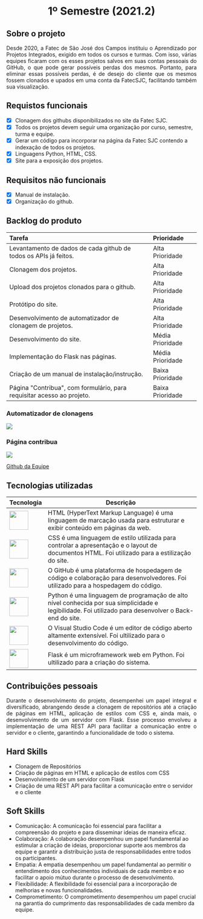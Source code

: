 <h1 align="center" >1º Semestre (2021.2)</h1>

## Sobre o projeto 

<p align="justify">
  Desde 2020, a Fatec de São José dos Campos instituiu o Aprendizado por Projetos Integrados, exigido em todos os cursos e turmas.
  Com isso, várias equipes ficaram com os esses projetos salvos em suas contas pessoais do GitHub, o que pode gerar possíveis perdas dos mesmos. 
  Portanto, para eliminar essas possíveis perdas, é de desejo do cliente que os mesmos fossem clonados e upados em uma conta da FatecSJC, facilitando também sua visualização.
</p>

## Requistos funcionais
-  [x] Clonagem dos githubs disponibilizados no site da Fatec SJC.
-  [x] Todos os projetos devem seguir uma organização por curso, semestre, turma e equipe.
-  [x] Gerar um código para incorporar na página da Fatec SJC contendo a indexação de todos os projetos.
-  [x] Linguagens Python, HTML, CSS.
-  [x] Site para a exposição dos projetos.

## Requisitos não funcionais
-  [x] Manual de instalação.
-  [x] Organização do github.

<h2>Backlog do produto</h2>

Tarefa | Prioridade
:--- | :--- |
Levantamento de dados de cada github de todos os APIs já feitos. | Alta Prioridade
Clonagem dos projetos. | Alta Prioridade
Upload dos projetos clonados para o github. | Alta Prioridade
Protótipo do site. | Alta Prioridade
Desenvolvimento de automatizador de clonagem de projetos. | Alta Prioridade
Desenvolvimento do site. | Média Prioridade
Implementação do Flask nas páginas. | Média Prioridade
Criação de um manual de instalação/instrução. | Baixa Prioridade
Página "Contribua", com formulário, para requisitar acesso ao projeto. | Baixa Prioridade

###  Automatizador de clonagens
<img src="https://github.com/mateushlsilva/API_1SEM/blob/main/imagens/automatizador_sprint2.gif"/>

### Página contribua

<img src="https://github.com/mateushlsilva/API_1SEM/blob/main/imagens/pagina_contribua.gif"/>


<a href="https://github.com/EquipeApolo/API_1SEM">Github da Equipe</a>


## Tecnologias utilizadas

| Tecnologia | Descrição |
|--------|-----------|
| <img width="50 rem" src="https://cdn.jsdelivr.net/gh/devicons/devicon/icons/html5/html5-original.svg"/> | HTML (HyperText Markup Language) é uma linguagem de marcação usada para estruturar e exibir conteúdo em páginas da web. |
| <img width="50 rem" src="https://cdn.jsdelivr.net/gh/devicons/devicon/icons/css3/css3-original.svg"/>  | CSS é uma linguagem de estilo utilizada para controlar a apresentação e o layout de documentos HTML. Foi utilizado para a estilização do site.|
| <a href="https://github.com/EquipeApolo/API_1SEM" ><img width="50 rem" src="https://cdn.jsdelivr.net/gh/devicons/devicon/icons/github/github-original.svg"/> </a> | O GitHub é uma plataforma de hospedagem de código e colaboração para desenvolvedores. Foi utilizado para a hospedagem do código. |
| <img width="50 rem" src="https://cdn.jsdelivr.net/gh/devicons/devicon/icons/python/python-original.svg"/>  | Python é uma linguagem de programação de alto nível conhecida por sua simplicidade e legibilidade. Foi utilizado para desenvolver o Back-end do site.| 
| <img width="50 rem" src="https://cdn.jsdelivr.net/gh/devicons/devicon/icons/vscode/vscode-original.svg"/> | O Visual Studio Code é um editor de código aberto altamente extensível. Foi ultilizado para o desenvolvimento do código. |
| <img width="50 rem" src="https://camo.githubusercontent.com/f3d50fa050625f1e9f27ca9a22a022a289f09fcf17d3fa23055c1ea61df5d0cc/68747470733a2f2f69636f6e732d666f722d667265652e636f6d2f69636f6e66696c65732f706e672f3531322f466c61736b2d313332343838383731393531313036353434372e706e67"/> | Flask é um microframework web em Python. Foi ultilizado para a criação do sistema. |

## Contribuições pessoais
<p align="justify">
Durante o desenvolvimento do projeto, desempenhei um papel integral e diversificado, abrangendo desde a clonagem de repositórios até a criação de páginas em HTML, aplicação de estilos com CSS e, ainda mais, o desenvolvimento de um servidor com Flask. Esse processo envolveu a implementação de uma REST API para facilitar a comunicação entre o servidor e o cliente, garantindo a funcionalidade de todo o sistema.
</p>

## Hard Skills
* Clonagem de Repositórios
* Criação de páginas em HTML e aplicação de estilos com CSS
* Desenvolvimento de um servidor com Flask
* Criação de uma REST API para facilitar a comunicação entre o servidor e o cliente


## Soft Skills
 * Comunicação: A comunicação foi essencial para facilitar a compreensão do projeto e para disseminar ideias de maneira eficaz.
 * Colaboração: A colaboração desempenhou um papel fundamental ao estimular a criação de ideias, proporcionar suporte aos membros da equipe e garantir a distribuição justa de responsabilidades entre todos os participantes.
 * Empatia: A empatia desempenhou um papel fundamental ao permitir o entendimento dos conhecimentos individuais de cada membro e ao facilitar o apoio mútuo durante o processo de desenvolvimento.
 * Flexibilidade: A flexibilidade foi essencial para a incorporação de melhorias e novas funcionalidades.
 * Comprometimento: O comprometimento desempenhou um papel crucial na garantia do cumprimento das responsabilidades de cada membro da equipe.




